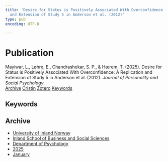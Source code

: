 ```yaml
---
title: 'Desire for Status is Positively Associated With Overconfidence: A Replication
  and Extension of Study 5 in Anderson et al. (2012)'
type: pub
encoding: UTF-8

---
```

<h1>Publication</h1>
<article id="csl-bib-container-G35KKAA6" class="csl-bib-container">
  <div class="csl-bib-body"> <div class="csl-entry">Mayiwar, L., Løhre, E., Chandrashekar, S. P., &#38; Hærem, T. (2025). Desire for Status is Positively Associated With Overconfidence: A Replication and Extension of Study 5 in Anderson et al. (2012). <i>Journal of Personality and Social Psychology</i>.</div> </div>
  <div class="csl-bib-buttons">
    <a href="#taxonomy-article-G35KKAA6" alt="archive" class="csl-bib-button">Archive</a>
    <a href="https://app.cristin.no/results/show.jsf?id=2345050" alt="Cristin" class="csl-bib-button">Cristin</a>
    <a href="http://zotero.org/groups/5881554/items/G35KKAA6" alt="Zotero" class="csl-bib-button">Zotero</a>
    <a href="#keywords-article-G35KKAA6" alt="keywords" class="csl-bib-button">Keywords</a>
  </div>
  <div id="csl-bib-meta-container-G35KKAA6"></div>
</article>
<div id="csl-bib-meta-G35KKAA6" class="csl-bib-meta">
  <article id="keywords-article-G35KKAA6" class="keywords-article">
    <h1>Keywords</h1>
    
  </article>
  <article id="taxonomy-article-G35KKAA6" class="taxonomy-article">
    <h1>Archive</h1>
    <ul>
      <li>
        <a href="/en/archive/?key=3DCRN523">University of Inland Norway</a>
      </li>
      <li>
        <a href="/en/archive/?key=DU8Q9LN9">Inland School of Business and Social Sciences</a>
      </li>
      <li>
        <a href="/en/archive/?key=KTD9NXA8">Department of Psychology</a>
      </li>
      <li>
        <a href="/en/archive/?key=YSESX7HT">2025</a>
      </li>
      <li>
        <a href="/en/archive/?key=6L4SI3Z3">January</a>
      </li>
    </ul>
  </article>
</div>
